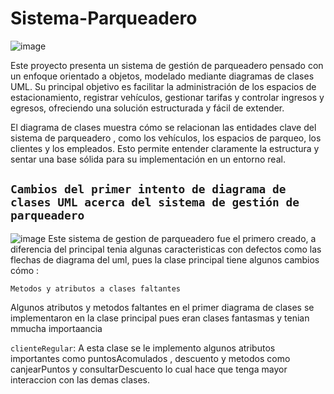 # Sistema-Parqueadero
![image](https://github.com/user-attachments/assets/ccac425d-3144-44d5-a2f9-627536ae310d)

Este proyecto presenta un sistema de gestión de parqueadero pensado con un enfoque orientado a objetos, modelado mediante diagramas de clases UML. 
Su principal objetivo es facilitar la administración de los espacios de estacionamiento, registrar vehículos, gestionar tarifas y controlar ingresos y egresos, ofreciendo una solución estructurada y fácil de extender.

El diagrama de clases muestra cómo se relacionan las entidades clave del sistema de parqueadero , como los vehículos, los espacios de parqueo, los clientes y los empleados. Esto permite entender claramente la estructura y sentar una base sólida para su implementación en un entorno real.

## ``Cambios del primer intento de diagrama de clases UML acerca del sistema de gestión de parqueadero``
![image](https://github.com/user-attachments/assets/77989e3e-581c-4225-97b6-b002d5229583)
Este sistema de gestion de parqueadero fue el primero creado, a diferencia del principal tenia algunas caracteristicas con defectos  como las flechas de diagrama del uml, pues la clase principal tiene algunos cambios cómo :

``Metodos y atributos a clases faltantes``

Algunos atributos y metodos faltantes en el primer diagrama de clases se implementaron en la clase principal pues eran clases fantasmas y tenian mmucha importaancia

``clienteRegular``:
A esta clase se le implemento algunos atributos importantes como puntosAcomulados , descuento y metodos como canjearPuntos y consultarDescuento lo cual hace que tenga mayor interaccion con las demas clases.



